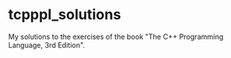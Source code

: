 tcpppl_solutions
================

My solutions to the exercises of the book "The C++ Programming Language, 3rd Edition".
